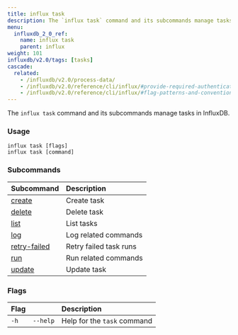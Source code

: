 ```yaml
---
title: influx task
description: The `influx task` command and its subcommands manage tasks in InfluxDB.
menu:
  influxdb_2_0_ref:
    name: influx task
    parent: influx
weight: 101
influxdb/v2.0/tags: [tasks]
cascade:
  related:
    - /influxdb/v2.0/process-data/
    - /influxdb/v2.0/reference/cli/influx/#provide-required-authentication-credentials, influx CLI—Provide required authentication credentials
    - /influxdb/v2.0/reference/cli/influx/#flag-patterns-and-conventions, influx CLI—Flag patterns and conventions
---
```


The `influx task` command and its subcommands manage tasks in InfluxDB.

### Usage
```
influx task [flags]
influx task [command]
```

### Subcommands
| Subcommand                                                            | Description            |
|:----------                                                            |:-----------            |
| [create](/influxdb/v2.0/reference/cli/influx/task/create)             | Create task            |
| [delete](/influxdb/v2.0/reference/cli/influx/task/delete)             | Delete task            |
| [list](/influxdb/v2.0/reference/cli/influx/task/list)                 | List tasks             |
| [log](/influxdb/v2.0/reference/cli/influx/task/log)                   | Log related commands   |
| [retry-failed](/influxdb/v2.0/reference/cli/influx/task/retry-failed) | Retry failed task runs |
| [run](/influxdb/v2.0/reference/cli/influx/task/run)                   | Run related commands   |
| [update](/influxdb/v2.0/reference/cli/influx/task/update)             | Update task            |

### Flags
| Flag |          | Description                 |
|:---- |:---      |:-----------                 |
| `-h` | `--help` | Help for the `task` command |
